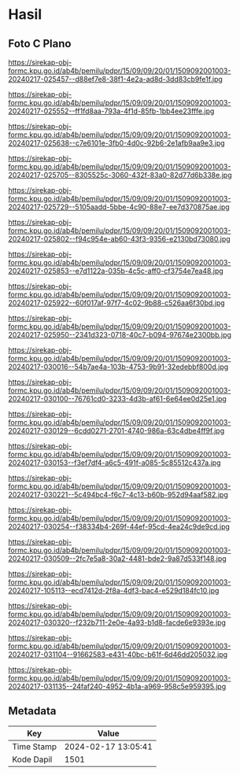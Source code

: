 # Hasil

## Foto C Plano

https://sirekap-obj-formc.kpu.go.id/ab4b/pemilu/pdpr/15/09/09/20/01/1509092001003-20240217-025457--d88ef7e8-38f1-4e2a-ad8d-3dd83cb9fe1f.jpg

https://sirekap-obj-formc.kpu.go.id/ab4b/pemilu/pdpr/15/09/09/20/01/1509092001003-20240217-025552--ff1fd8aa-793a-4f1d-85fb-1bb4ee23fffe.jpg

https://sirekap-obj-formc.kpu.go.id/ab4b/pemilu/pdpr/15/09/09/20/01/1509092001003-20240217-025638--c7e6101e-3fb0-4d0c-92b6-2e1afb9aa9e3.jpg

https://sirekap-obj-formc.kpu.go.id/ab4b/pemilu/pdpr/15/09/09/20/01/1509092001003-20240217-025705--8305525c-3060-432f-83a0-82d77d6b338e.jpg

https://sirekap-obj-formc.kpu.go.id/ab4b/pemilu/pdpr/15/09/09/20/01/1509092001003-20240217-025729--5105aadd-5bbe-4c90-88e7-ee7d370875ae.jpg

https://sirekap-obj-formc.kpu.go.id/ab4b/pemilu/pdpr/15/09/09/20/01/1509092001003-20240217-025802--f94c954e-ab60-43f3-9356-e2130bd73080.jpg

https://sirekap-obj-formc.kpu.go.id/ab4b/pemilu/pdpr/15/09/09/20/01/1509092001003-20240217-025853--e7d1122a-035b-4c5c-aff0-cf3754e7ea48.jpg

https://sirekap-obj-formc.kpu.go.id/ab4b/pemilu/pdpr/15/09/09/20/01/1509092001003-20240217-025922--60f017af-97f7-4c02-9b88-c526aa6f30bd.jpg

https://sirekap-obj-formc.kpu.go.id/ab4b/pemilu/pdpr/15/09/09/20/01/1509092001003-20240217-025950--2341d323-0718-40c7-b094-97674e2300bb.jpg

https://sirekap-obj-formc.kpu.go.id/ab4b/pemilu/pdpr/15/09/09/20/01/1509092001003-20240217-030016--54b7ae4a-103b-4753-9b91-32edebbf800d.jpg

https://sirekap-obj-formc.kpu.go.id/ab4b/pemilu/pdpr/15/09/09/20/01/1509092001003-20240217-030100--76761cd0-3233-4d3b-af61-6e64ee0d25e1.jpg

https://sirekap-obj-formc.kpu.go.id/ab4b/pemilu/pdpr/15/09/09/20/01/1509092001003-20240217-030129--6cdd0271-2701-4740-986a-63c4dbe4ff9f.jpg

https://sirekap-obj-formc.kpu.go.id/ab4b/pemilu/pdpr/15/09/09/20/01/1509092001003-20240217-030153--f3ef7df4-a6c5-491f-a085-5c85512c437a.jpg

https://sirekap-obj-formc.kpu.go.id/ab4b/pemilu/pdpr/15/09/09/20/01/1509092001003-20240217-030221--5c494bc4-f6c7-4c13-b60b-952d94aaf582.jpg

https://sirekap-obj-formc.kpu.go.id/ab4b/pemilu/pdpr/15/09/09/20/01/1509092001003-20240217-030254--f38334b4-269f-44ef-95cd-4ea24c9de9cd.jpg

https://sirekap-obj-formc.kpu.go.id/ab4b/pemilu/pdpr/15/09/09/20/01/1509092001003-20240217-030509--2fc7e5a8-30a2-4481-bde2-9a87d533f148.jpg

https://sirekap-obj-formc.kpu.go.id/ab4b/pemilu/pdpr/15/09/09/20/01/1509092001003-20240217-105113--ecd7412d-2f8a-4df3-bac4-e529d184fc10.jpg

https://sirekap-obj-formc.kpu.go.id/ab4b/pemilu/pdpr/15/09/09/20/01/1509092001003-20240217-030320--f232b711-2e0e-4a93-b1d8-facde6e9393e.jpg

https://sirekap-obj-formc.kpu.go.id/ab4b/pemilu/pdpr/15/09/09/20/01/1509092001003-20240217-031104--91662583-e431-40bc-b61f-6d46dd205032.jpg

https://sirekap-obj-formc.kpu.go.id/ab4b/pemilu/pdpr/15/09/09/20/01/1509092001003-20240217-031135--24faf240-4952-4b1a-a969-958c5e959395.jpg


## Metadata

| Key        | Value               |
| ---------- | ------------------- |
| Time Stamp | 2024-02-17 13:05:41 |
| Kode Dapil | 1501                |



